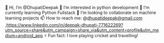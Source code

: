 👋 Hi, I’m @DhupatiDeepak 
👀 I’m interested in python development 
🌱 I’m currently learning Python Fullstack 
💞️ I’m looking to collaborate on machine learning projects 
📫 How to reach me: @dhupatideepak@gmail.com ,https://www.linkedin.com/in/deepak-dhupati-771622269?utm_source=share&utm_campaign=share_via&utm_content=profile&utm_medium=android_app 
⚡ Fun fact: I love playing cricket and travelling!
